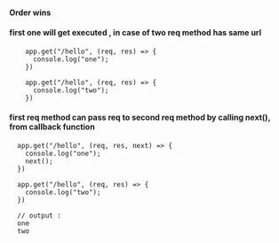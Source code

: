 #### Order wins

#### first one will get executed , in case of two req method has same url

        app.get("/hello", (req, res) => {
          console.log("one");
        })

        app.get("/hello", (req, res) => {
          console.log("two");
        })


#### first req method can pass req to second req method by calling next(), from callback function

      app.get("/hello", (req, res, next) => {
        console.log("one");
        next();
      })

      app.get("/hello", (req, res) => {
        console.log("two");
      })

      // output : 
      one
      two
